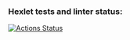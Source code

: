 ### Hexlet tests and linter status:
[![Actions Status](https://github.com/maryia-galetskaya/python-project-lvl1/workflows/hexlet-check/badge.svg)](https://github.com/maryia-galetskaya/python-project-lvl1/actions)
